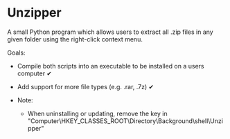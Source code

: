 # Unzipper
A small Python program which allows users to extract all .zip files in any given folder using the right-click context menu.

Goals: 
  - Compile both scripts into an executable to be installed on a users computer ✔
  - Add support for more file types (e.g. .rar, .7z) ✔


- Note:
  - When uninstalling or updating, remove the key in "Computer\HKEY_CLASSES_ROOT\Directory\Background\shell\Unzipper"
